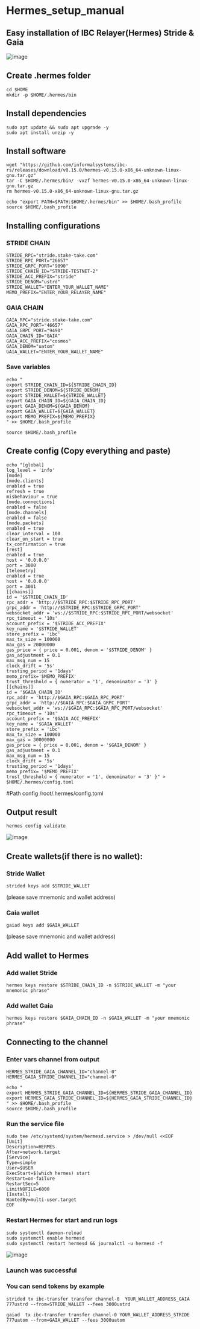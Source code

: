 #                                                                         Hermes_setup_manual
##                                                        Easy installation of IBC Relayer(Hermes) Stride & Gaia
![image](https://user-images.githubusercontent.com/93165931/181603865-ae62aa9b-bddb-4382-8ac6-280728cd6330.png)


## Create .hermes folder
```
cd $HOME
mkdir -p $HOME/.hermes/bin
```
## Install dependencies
```
sudo apt update && sudo apt upgrade -y
sudo apt install unzip -y
```
## Install software
```
wget "https://github.com/informalsystems/ibc-rs/releases/download/v0.15.0/hermes-v0.15.0-x86_64-unknown-linux-gnu.tar.gz"
tar -C $HOME/.hermes/bin/ -vxzf hermes-v0.15.0-x86_64-unknown-linux-gnu.tar.gz
rm hermes-v0.15.0-x86_64-unknown-linux-gnu.tar.gz

echo "export PATH=$PATH:$HOME/.hermes/bin" >> $HOME/.bash_profile
source $HOME/.bash_profile
```
## Installing configurations
### STRIDE CHAIN
```
STRIDE_RPC="stride.stake-take.com"
STRIDE_RPC_PORT="26657"
STRIDE_GRPC_PORT="9090"
STRIDE_CHAIN_ID="STRIDE-TESTNET-2"
STRIDE_ACC_PREFIX="stride"
STRIDE_DENOM="ustrd"
STRIDE_WALLET="ENTER_YOUR_WALLET_NAME"
MEMO_PREFIX="ENTER_YOUR_RELAYER_NAME"
```
### GAIA CHAIN
```
GAIA_RPC="stride.stake-take.com"
GAIA_RPC_PORT="46657"
GAIA_GRPC_PORT="9490"
GAIA_CHAIN_ID="GAIA"
GAIA_ACC_PREFIX="cosmos"
GAIA_DENOM="uatom"
GAIA_WALLET="ENTER_YOUR_WALLET_NAME"
```
### Save variables
```
echo "
export STRIDE_CHAIN_ID=${STRIDE_CHAIN_ID}
export STRIDE_DENOM=${STRIDE_DENOM}
export STRIDE_WALLET=${STRIDE_WALLET}
export GAIA_CHAIN_ID=${GAIA_CHAIN_ID}
export GAIA_DENOM=${GAIA_DENOM}
export GAIA_WALLET=${GAIA_WALLET}
export MEMO_PREFIX=${MEMO_PREFIX}
" >> $HOME/.bash_profile

source $HOME/.bash_profile
```
## Create config  (Copy everything and paste)  
```
echo "[global]
log_level = 'info'
[mode]
[mode.clients]
enabled = true
refresh = true
misbehaviour = true
[mode.connections]
enabled = false
[mode.channels]
enabled = false
[mode.packets]
enabled = true
clear_interval = 100
clear_on_start = true
tx_confirmation = true
[rest]
enabled = true
host = '0.0.0.0'
port = 3000
[telemetry]
enabled = true
host = '0.0.0.0'
port = 3001
[[chains]]
id = '$STRIDE_CHAIN_ID'
rpc_addr = 'http://$STRIDE_RPC:$STRIDE_RPC_PORT'
grpc_addr = 'http://$STRIDE_RPC:$STRIDE_GRPC_PORT'
websocket_addr = 'ws://$STRIDE_RPC:$STRIDE_RPC_PORT/websocket'
rpc_timeout = '10s'
account_prefix = '$STRIDE_ACC_PREFIX'
key_name = '$STRIDE_WALLET'
store_prefix = 'ibc'
max_tx_size = 100000
max_gas = 20000000
gas_price = { price = 0.001, denom = '$STRIDE_DENOM' }
gas_adjustment = 0.1
max_msg_num = 15
clock_drift = '5s'
trusting_period = '1days'
memo_prefix='$MEMO_PREFIX'
trust_threshold = { numerator = '1', denominator = '3' }
[[chains]]
id = '$GAIA_CHAIN_ID'
rpc_addr = 'http://$GAIA_RPC:$GAIA_RPC_PORT'
grpc_addr = 'http://$GAIA_RPC:$GAIA_GRPC_PORT'
websocket_addr = 'ws://$GAIA_RPC:$GAIA_RPC_PORT/websocket'
rpc_timeout = '10s'
account_prefix = '$GAIA_ACC_PREFIX'
key_name = '$GAIA_WALLET'
store_prefix = 'ibc'
max_tx_size = 100000
max_gas = 30000000
gas_price = { price = 0.001, denom = '$GAIA_DENOM' }
gas_adjustment = 0.1
max_msg_num = 15
clock_drift = '5s'
trusting_period = '1days'
memo_prefix= '$MEMO_PREFIX'
trust_threshold = { numerator = '1', denominator = '3' }" > $HOME/.hermes/config.toml

```
#Path config /root/.hermes/config.toml
## Output result
```
hermes config validate
```
![image](https://user-images.githubusercontent.com/93165931/181566948-191a8d67-399d-4cd7-9fe7-a11f049f6066.png)
## Create wallets(if there is no wallet):
### Stride Wallet
```
strided keys add $STRIDE_WALLET
```
(please save mnemonic and wallet address)
### Gaia wallet
```
gaiad keys add $GAIA_WALLET
```
(please save mnemonic and wallet address)
## Add wallet to Hermes
### Add wallet Stride
```
hermes keys restore $STRIDE_CHAIN_ID -n $STRIDE_WALLET -m "your mnemonic phrase"
```
### Add wallet Gaia
```
hermes keys restore $GAIA_CHAIN_ID -n $GAIA_WALLET -m "your mnemonic phrase"
```
## Connecting to the channel
### Enter vars channel from output
```
HERMES_STRIDE_GAIA_CHANNEL_ID="channel-0"
HERMES_GAIA_STRIDE_CHANNEL_ID="channel-0"

echo "
export HERMES_STRIDE_GAIA_CHANNEL_ID=${HERMES_STRIDE_GAIA_CHANNEL_ID}
export HERMES_GAIA_STRIDE_CHANNEL_ID=${HERMES_GAIA_STRIDE_CHANNEL_ID}
" >> $HOME/.bash_profile
source $HOME/.bash_profile
```
### Run the service file
```
sudo tee /etc/systemd/system/hermesd.service > /dev/null <<EOF
[Unit]
Description=HERMES
After=network.target
[Service]
Type=simple
User=$USER
ExecStart=$(which hermes) start
Restart=on-failure
RestartSec=5
LimitNOFILE=6000
[Install]
WantedBy=multi-user.target
EOF
```
### Restart Hermes for start and run logs
```
sudo systemctl daemon-reload
sudo systemctl enable hermesd
sudo systemctl restart hermesd && journalctl -u hermesd -f
```
![image](https://user-images.githubusercontent.com/93165931/181575387-9d95e2e9-2f65-4a2a-91d1-e62c270db89c.png)
### Launch was successful
### You can send tokens by example
```
strided tx ibc-transfer transfer channel-0  YOUR_WALLET_ADDRESS_GAIA 777ustrd --from=STRIDE_WALLET --fees 3000ustrd
```
```
gaiad  tx ibc-transfer transfer channel-0 YOUR_WALLET_ADDRESS_STRIDE 777uatom --from=GAIA_WALLET --fees 3000uatom
```
